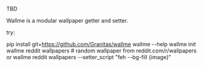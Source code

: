TBD

Wallme is a modular wallpaper getter and setter.

try:  

   pip install git+https://github.com/Granitas/wallme
   wallme --help
   wallme init
   wallme reddit wallpapers  # random wallpaper from reddit.com/r/wallpapers
   or
   wallme reddit wallpapers --setter_script "feh --bg-fill {image}"